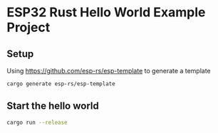 # ESP32 Rust Hello World Example Project

## Setup

Using https://github.com/esp-rs/esp-template to generate a template

```bash
cargo generate esp-rs/esp-template
```

## Start the hello world

```bash
cargo run --release
```

